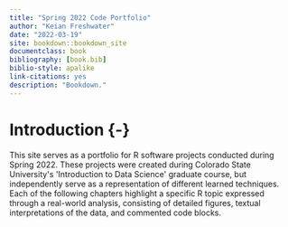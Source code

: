 ```yaml
--- 
title: "Spring 2022 Code Portfolio"
author: "Keian Freshwater"
date: "2022-03-19"
site: bookdown::bookdown_site
documentclass: book
bibliography: [book.bib]
biblio-style: apalike
link-citations: yes
description: "Bookdown."
---
```


# Introduction {-}

This site serves as a portfolio for R software projects conducted during Spring 2022. These projects were created during Colorado State University's 'Introduction to Data Science' graduate course, but independently serve as a representation of different learned techniques. Each of the following chapters highlight a specific R topic expressed through a real-world analysis, consisting of detailed figures, textual interpretations of the data, and commented code blocks.
